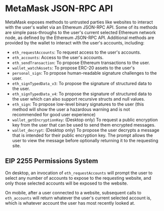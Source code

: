 # MetaMask JSON-RPC API

MetaMask exposes methods to untrusted parties like websites to interact with the user's wallet via an Ethereum JSON-RPC API. Some of its methods are simple pass-throughs to the user's current selected Ethereum network node, as defined by the Ethereum JSON-RPC API. Additional methods are provided by the wallet to interact with the user's accounts, including:

- `eth_requestAccounts`: To request access to the user's accounts.
- `eth_accounts`: Access to the user's accounts.
- `eth_sendTransaction`: To propose Ethereum transactions to the user.
- `wallet_watchAssets`: To propose ERC-20 assets to the user's
- `personal_sign`: To propose human-readable signature challenges to the user.
- `eth_signTypedData_v3`: To propose the signature of structured data to the user.
- `eth_signTypedData_v4`: To propose the signature of structured data to the user which can also support recursive structs and null values.
- `eth_sign`: To propose low-level binary signatures to the user (this method will show the user a hazardous warning and is not recommended for good user experience)
- `wallet_getEncryptionKey`: (Desktop only) To request a public encryption key from the user that can be used to send them encrypted messages.
- `wallet_decrypt`: (Desktop only) To propose the user decrypts a message that is intended for their public encryption key. The prompt allows the user to view the message before optionally returning it to the requesting site.

## EIP 2255 Permissions System

On desktop, an invocation of `eth_requestAccounts` will prompt the user to select any number of accounts to expose to the requesting website, and only those selected accounts will be exposed to the website.

On mobile, after a user connected to a website, subsequent calls to `eth_accounts` will return whatever the user's current selected account is, which is whatever account the user has most recently looked at.

